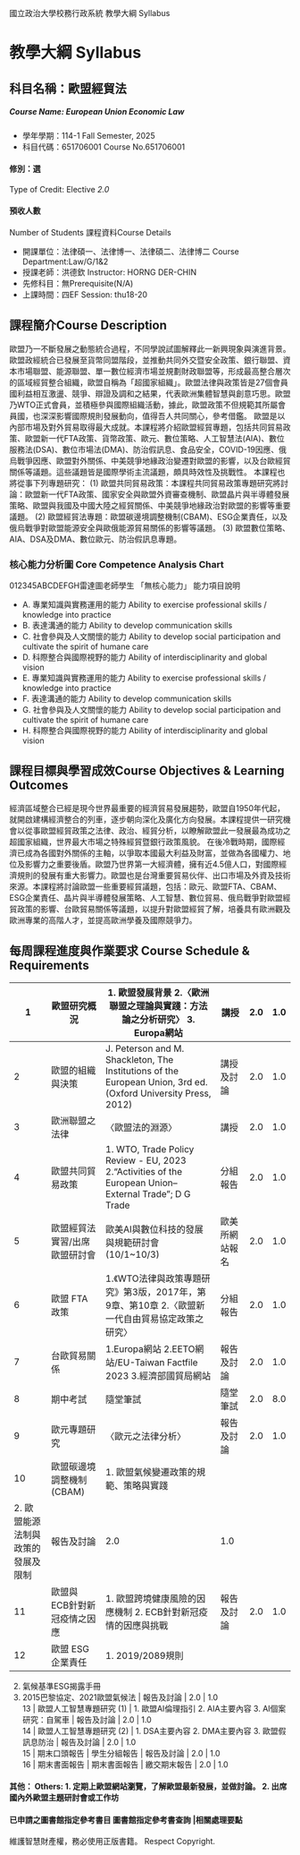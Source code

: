國立政治大學校務行政系統 教學大綱 Syllabus
# 教學大綱 Syllabus
##  科目名稱：歐盟經貿法
#####  Course Name: European Union Economic Law
  * 學年學期：114-1 Fall Semester, 2025 
  * 科目代碼：651706001 Course No.651706001
#### 修別：選
Type of Credit: Elective 
_2.0_
#### 預收人數
Number of Students
課程資料Course Details
  * 開課單位：法律碩一、法律博一、法律碩二、法律博二 Course Department:Law/G/1&2 
  * 授課老師：洪德欽 Instructor: HORNG DER-CHIN 
  * 先修科目：無Prerequisite(N/A)
  * 上課時間：四EF Session: thu18-20 
##  課程簡介Course Description
歐盟乃一不斷發展之動態統合過程，不同學說試圖解釋此一新興現象與演進背景。歐盟政經統合已發展至貨幣同盟階段，並推動共同外交暨安全政策、銀行聯盟、資本市場聯盟、能源聯盟、單一數位經濟市場並規劃財政聯盟等，形成最高整合層次的區域經貿整合組織，歐盟自稱為「超國家組織」。歐盟法律與政策皆是27個會員國利益相互激盪、競爭、辯證及調和之結果，代表歐洲集體智慧與創意巧思。歐盟乃WTO正式會員，並積極參與國際組織活動，據此，歐盟政策不但規範其所屬會員國，也深深影響國際規則發展動向，值得吾人共同關心，參考借鑑。
歐盟是以內部市場及對外貿易取得最大成就。本課程將介紹歐盟經貿專題，包括共同貿易政策、歐盟新一代FTA政策、貨幣政策、歐元、數位策略、人工智慧法(AIA)、數位服務法(DSA)、數位市場法(DMA)、防治假訊息、食品安全，COVID-19因應、俄烏戰爭因應、歐盟對外關係、中美競爭地緣政治變遷對歐盟的影響，以及台歐經貿關係等議題。這些議題皆是國際學術主流議題，頗具時效性及挑戰性。
本課程也將從事下列專題研究：
(1) 歐盟共同貿易政策：本課程共同貿易政策專題研究將討論：歐盟新一代FTA政策、國家安全與歐盟外資審查機制、歐盟晶片與半導體發展策略、歐盟與我國及中國大陸之經貿關係、中美競爭地緣政治對歐盟的影響等重要議題。
(2) 歐盟經貿法專題：歐盟碳邊境調整機制(CBAM)、ESG企業責任，以及俄烏戰爭對歐盟能源安全與歐俄能源貿易關係的影響等議題。
(3) 歐盟數位策略、AIA、DSA及DMA、數位歐元、防治假訊息專題。
###  核心能力分析圖 Core Competence Analysis Chart
012345ABCDEFGH雷達圖老師學生
「無核心能力」 
能力項目說明
  * A. 專業知識與實務運用的能力 Ability to exercise professional skills / knowledge into practice
  * B. 表達溝通的能力 Ability to develop communication skills
  * C. 社會參與及人文關懷的能力 Ability to develop social participation and cultivate the spirit of humane care
  * D. 科際整合與國際視野的能力 Ability of interdisciplinarity and global vision
  * E. 專業知識與實務運用的能力 Ability to exercise professional skills / knowledge into practice
  * F. 表達溝通的能力 Ability to develop communication skills
  * G. 社會參與及人文關懷的能力 Ability to develop social participation and cultivate the spirit of humane care
  * H. 科際整合與國際視野的能力 Ability of interdisciplinarity and global vision
##  課程目標與學習成效Course Objectives & Learning Outcomes 
經濟區域整合已經是現今世界最重要的經濟貿易發展趨勢，歐盟自1950年代起，就開啟建構經濟整合的列車，逐步朝向深化及廣化方向發展。本課程提供一研究機會以從事歐盟經貿政策之法律、政治、經貿分析，以瞭解歐盟此一發展最為成功之超國家組織，世界最大市場之特殊經貿暨銀行政策風貌。
在後冷戰時期，國際經濟已成為各國對外關係的主軸，以爭取本國最大利益及財富，並做為各國權力、地位及影響力之重要後盾。歐盟乃世界第一大經濟體，擁有近4.5億人口，對國際經濟規則的發展有重大影響力。歐盟也是台灣重要貿易伙伴、出口市場及外資及技術來源。本課程將討論歐盟一些重要經貿議題，包括：歐元、歐盟FTA、CBAM、ESG企業責任、晶片與半導體發展策略、人工智慧、數位貿易、俄烏戰爭對歐盟經貿政策的影響、台歐貿易關係等議題，以提升對歐盟經貿了解，培養具有歐洲觀及歐洲專業的高階人才，並提高歐洲學養及國際競爭力。
##  每周課程進度與作業要求 Course Schedule & Requirements
1 |  歐盟研究概況 |  1. 歐盟發展背景 2.〈歐洲聯盟之理論與實踐：方法論之分析研究〉 3. Europa網站 |  講授 |  2.0 |  1.0  
---|---|---|---|---|---  
2 |  歐盟的組織與決策 |  J. Peterson and M. Shackleton, The Institutions of the European Union, 3rd ed. (Oxford University Press, 2012) |  講授及討論 |  2.0 |  1.0  
3 |  歐洲聯盟之法律 |  〈歐盟法的淵源〉 |  講授 |  2.0 |  1.0  
4 |  歐盟共同貿易政策 |  1. WTO, Trade Policy Review - EU, 2023 2.“Activities of the European Union–External Trade”; D G Trade |  分組報告 |  2.0 |  1.0  
5  | 歐盟經貿法實習/出席歐盟研討會 | 歐美AI與數位科技的發展與規範研討會 (10/1~10/3) | 歐美所網站報名 | 2.0 | 1.0  
6 |  歐盟 FTA政策 |  1.《WTO法律與政策專題研究》第3版，2017年，第9章、第10章 2.〈歐盟新一代自由貿易協定政策之研究〉 |  分組報告 |  2.0 |  1.0  
7 |  台歐貿易關係 |  1.Europa網站 2.EETO網站/EU-Taiwan Factfile 2023 3.經濟部國貿局網站 |  報告及討論 |  2.0 |  1.0  
8 |  期中考試 |  隨堂筆試 |  隨堂筆試 |  2.0 |  8.0  
9 |  歐元專題研究 |  〈歐元之法律分析〉 |  報告及討論 |  2.0 |  1.0  
10 | 歐盟碳邊境調整機制(CBAM) | 1. 歐盟氣候變遷政策的規範、策略與實踐  
2. 歐盟能源法制與政策的發展及限制 |  報告及討論 |  2.0 |  1.0  
11 | 歐盟與 ECB針對新冠疫情之因應 |  1. 歐盟跨境健康風險的因應機制 2. ECB針對新冠疫情的因應與挑戰 | 報告及討論 | 2.0 | 1.0  
12 | 歐盟 ESG企業責任 | 1. 2019/2089規則  
2. 氣候基準ESG揭露手冊  
3. 2015巴黎協定、2021歐盟氣候法 | 報告及討論 | 2.0 | 1.0  
13 | 歐盟人工智慧專題研究 (1) |  1. 歐盟AI倫理指引 2. AIA主要內容 3. AI個案研究：自駕車 | 報告及討論 | 2.0 | 1.0  
14 |  歐盟人工智慧專題研究 (2) |  1. DSA主要內容 2. DMA主要內容 3. 歐盟假訊息防治 |  報告及討論 |  2.0 |  1.0  
15 | 期末口頭報告 | 學生分組報告 | 報告及討論 | 2.0 | 1.0  
16 |  期末書面報告 |  期末書面報告 |  繳交期末報告 |  2.0 |  1.0  
####  其他： Others: 1. 定期上歐盟網站瀏覽，了解歐盟最新發展，並做討論。 2. 出席國內外歐盟主題研討會或工作坊 
####  已申請之圖書館指定參考書目  圖書館指定參考書查詢 |相關處理要點
維護智慧財產權，務必使用正版書籍。 Respect Copyright.